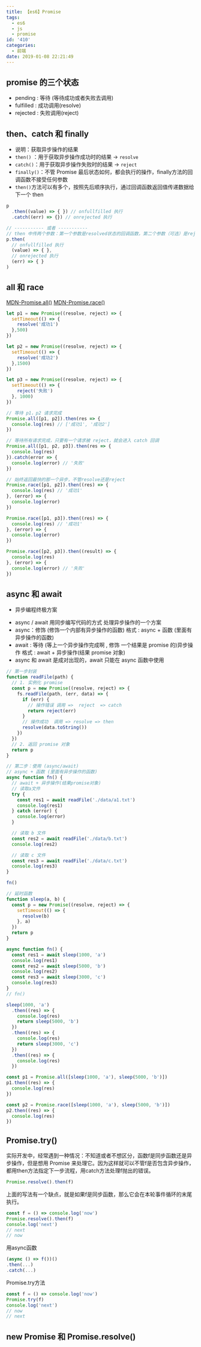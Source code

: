 ```yaml
---
title: 【es6】Promise
tags:
  - es6
  - js
  - promise
id: '410'
categories:
  - 前端
date: 2019-01-08 22:21:49
---
```


## promise 的三个状态

- pending : 等待 (等待成功或者失败去调用)
- fulfilled : 成功调用(resolve)
- rejected : 失败调用(reject)

## then、catch 和 finally

- 说明：获取异步操作的结果
- `then()` ：用于获取异步操作成功时的结果 -> `resolve`
- `catch()`：用于获取异步操作失败时的结果 -> `reject`
- `finally()`：不管 Promise 最后状态如何，都会执行的操作，finally方法的回调函数不接受任何参数
- `then()`方法可以有多个，按照先后顺序执行，通过回调函数返回值传递数据给下一个 then

```js
p
  .then((value) => { }) // onfullfilled 执行
  .catch((err) => {}) // onrejected 执行

// ----------- 或者 -----------
// then 中传两个参数：第一个参数是resolved状态的回调函数，第二个参数（可选）是rejected状态的回调函数
p.then(
  // onfullfilled 执行
  (value) => { },
  // onrejected 执行
  (err) => { }
)
```

## all 和 race

[MDN-Promise.all()](https://developer.mozilla.org/zh-CN/docs/Web/JavaScript/Reference/Global_Objects/Promise/all)
[MDN-Promise.race()](https://developer.mozilla.org/zh-CN/docs/Web/JavaScript/Reference/Global_Objects/Promise/race)

```js
let p1 = new Promise((resolve, reject) => {
  setTimeout(() => {
    resolve('成功1')
  },500)
})

let p2 = new Promise((resolve, reject) => {
  setTimeout(() => {
    resolve('成功2')
  },1500)
})

let p3 = new Promise((resolve, reject) => {
  setTimeout(() => {
    reject('失败')
  }, 1000)
})

// 等待 p1，p2 请求完成
Promise.all([p1, p2]).then(res => {
  console.log(res) // ['成功1', '成功2']
})

// 等待所有请求完成，只要有一个请求被 reject，就会进入 catch 回调
Promise.all([p1, p2, p3]).then(res => {
  console.log(res)
}).catch(error => {
  console.log(error) // '失败'
})

// 始终返回最快的那一个异步，不管resolve还是reject
Promise.race([p1, p2]).then((res) => {
  console.log(res) // '成功1'
}, (error) => {
  console.log(error)
})

Promise.race([p1, p3]).then((res) => {
  console.log(res) // '成功1'
}, (error) => {
  console.log(error)
})

Promise.race([p2, p3]).then((result) => {
  console.log(res)
}, (error) => {
  console.log(error) // '失败'
})
```

## async 和 await

- 异步编程终极方案

* async / await 用同步编写代码的方式 处理异步操作的一个方案
* async：修饰 (修饰一个内部有异步操作的函数) 格式 : async + 函数 (里面有异步操作的函数)
* await : 等待 (等上一个异步操作完成啊 , 修饰 一个结果是 promise 的)异步操作 格式 : await + 异步操作(结果 promise 对象)
* async 和 await 是成对出现的，await 只能在 async 函数中使用

```js
// 第一步封装
function readFile(path) {
  // 1. 实例化 promise
  const p = new Promise((resolve, reject) => {
    fs.readFile(path, (err, data) => {
      if (err) {
        // 操作错误 调用 =>  reject  => catch
        return reject(err)
      }
      // 操作成功  调用 => resolve => then
      resolve(data.toString())
    })
  })
  // 2. 返回 promise 对象
  return p
}

// 第二步：使用 (async/await)
// async + 函数 (里面有异步操作的函数)
async function fn() {
  // await + 异步操作(结果promise对象)
  // 读取a文件
  try {
    const res1 = await readFile('./data/a1.txt')
    console.log(res1)
  } catch (error) {
    console.log(error)
  }

  // 读取 b 文件
  const res2 = await readFile('./data/b.txt')
  console.log(res2)

  // 读取 c 文件
  const res3 = await readFile('./data/c.txt')
  console.log(res3)
}

fn()
```

```js
// 延时函数
function sleep(a, b) {
  const p = new Promise((resolve, reject) => {
    setTimeout(() => {
      resolve(b)
    }, a)
  })
  return p
}

async function fn() {
  const res1 = await sleep(1000, 'a')
  console.log(res1)
  const res2 = await sleep(5000, 'b')
  console.log(res2)
  const res3 = await sleep(3000, 'c')
  console.log(res3)
}
// fn()

sleep(1000, 'a')
  .then((res) => {
    console.log(res)
    return sleep(5000, 'b')
  })
  .then((res) => {
    console.log(res)
    return sleep(3000, 'c')
  })
  .then((res) => {
    console.log(res)
  })

const p1 = Promise.all([sleep(1000, 'a'), sleep(5000, 'b')])
p1.then((res) => {
  console.log(res)
})

const p2 = Promise.race([sleep(1000, 'a'), sleep(5000, 'b')])
p2.then((res) => {
  console.log(res)
})
```

## Promise.try()

实际开发中，经常遇到一种情况：不知道或者不想区分，函数f是同步函数还是异步操作，但是想用 Promise 来处理它。因为这样就可以不管f是否包含异步操作，都用then方法指定下一步流程，用catch方法处理f抛出的错误。

```js
Promise.resolve().then(f)
```

上面的写法有一个缺点，就是如果f是同步函数，那么它会在本轮事件循环的末尾执行。

```js
const f = () => console.log('now')
Promise.resolve().then(f)
console.log('next')
// next
// now
```

用async函数

```js
(async () => f())()
.then(...)
.catch(...)
```

Promise.try方法

```js
const f = () => console.log('now')
Promise.try(f)
console.log('next')
// now
// next
```


## new Promise 和 Promise.resolve()
